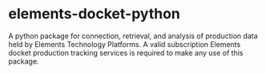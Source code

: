 # elements-docket-python
A python package for connection, retrieval, and analysis of production data held by Elements Technology Platforms.  A valid subscription Elements docket production tracking services is required to make any use of this package.
